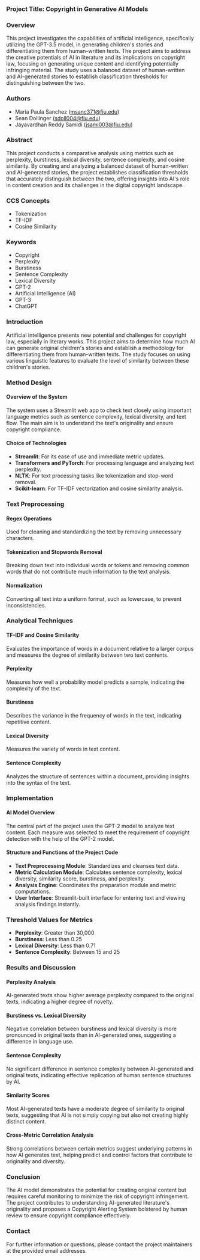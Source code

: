 ### Project Title: Copyright in Generative AI Models

### Overview
This project investigates the capabilities of artificial intelligence, specifically utilizing the GPT-3.5 model, in generating children's stories and differentiating them from human-written texts. The project aims to address the creative potentials of AI in literature and its implications on copyright law, focusing on generating unique content and identifying potentially infringing material. The study uses a balanced dataset of human-written and AI-generated stories to establish classification thresholds for distinguishing between the two.

### Authors
- Maria Paula Sanchez (msanc371@fiu.edu)
- Sean Dollinger (sdoll004@fiu.edu)
- Jayavardhan Reddy Samidi (jsami003@fiu.edu)

### Abstract
This project conducts a comparative analysis using metrics such as perplexity, burstiness, lexical diversity, sentence complexity, and cosine similarity. By creating and analyzing a balanced dataset of human-written and AI-generated stories, the project establishes classification thresholds that accurately distinguish between the two, offering insights into AI's role in content creation and its challenges in the digital copyright landscape.

### CCS Concepts
- Tokenization
- TF-IDF
- Cosine Similarity

### Keywords
- Copyright
- Perplexity
- Burstiness
- Sentence Complexity
- Lexical Diversity
- GPT-2
- Artificial Intelligence (AI)
- GPT-3
- ChatGPT

### Introduction
Artificial intelligence presents new potential and challenges for copyright law, especially in literary works. This project aims to determine how much AI can generate original children's stories and establish a methodology for differentiating them from human-written texts. The study focuses on using various linguistic features to evaluate the level of similarity between these children's stories.

### Method Design

#### Overview of the System
The system uses a Streamlit web app to check text closely using important language metrics such as sentence complexity, lexical diversity, and text flow. The main aim is to understand the text's originality and ensure copyright compliance.

#### Choice of Technologies
- **Streamlit**: For its ease of use and immediate metric updates.
- **Transformers and PyTorch**: For processing language and analyzing text perplexity.
- **NLTK**: For text processing tasks like tokenization and stop-word removal.
- **Scikit-learn**: For TF-IDF vectorization and cosine similarity analysis.

### Text Preprocessing

#### Regex Operations
Used for cleaning and standardizing the text by removing unnecessary characters.

#### Tokenization and Stopwords Removal
Breaking down text into individual words or tokens and removing common words that do not contribute much information to the text analysis.

#### Normalization
Converting all text into a uniform format, such as lowercase, to prevent inconsistencies.

### Analytical Techniques

#### TF-IDF and Cosine Similarity
Evaluates the importance of words in a document relative to a larger corpus and measures the degree of similarity between two text contents.

#### Perplexity
Measures how well a probability model predicts a sample, indicating the complexity of the text.

#### Burstiness
Describes the variance in the frequency of words in the text, indicating repetitive content.

#### Lexical Diversity
Measures the variety of words in text content.

#### Sentence Complexity
Analyzes the structure of sentences within a document, providing insights into the syntax of the text.

### Implementation

#### AI Model Overview
The central part of the project uses the GPT-2 model to analyze text content. Each measure was selected to meet the requirement of copyright detection with the help of the GPT-2 model.

#### Structure and Functions of the Project Code
- **Text Preprocessing Module**: Standardizes and cleanses text data.
- **Metric Calculation Module**: Calculates sentence complexity, lexical diversity, similarity score, burstiness, and perplexity.
- **Analysis Engine**: Coordinates the preparation module and metric computations.
- **User Interface**: Streamlit-built interface for entering text and viewing analysis findings instantly.

### Threshold Values for Metrics
- **Perplexity**: Greater than 30,000
- **Burstiness**: Less than 0.25
- **Lexical Diversity**: Less than 0.71
- **Sentence Complexity**: Between 15 and 25

### Results and Discussion

#### Perplexity Analysis
AI-generated texts show higher average perplexity compared to the original texts, indicating a higher degree of novelty.

#### Burstiness vs. Lexical Diversity
Negative correlation between burstiness and lexical diversity is more pronounced in original texts than in AI-generated ones, suggesting a difference in language use.

#### Sentence Complexity
No significant difference in sentence complexity between AI-generated and original texts, indicating effective replication of human sentence structures by AI.

#### Similarity Scores
Most AI-generated texts have a moderate degree of similarity to original texts, suggesting that AI is not simply copying but also not creating highly distinct content.

#### Cross-Metric Correlation Analysis
Strong correlations between certain metrics suggest underlying patterns in how AI generates text, helping predict and control factors that contribute to originality and diversity.

### Conclusion
The AI model demonstrates the potential for creating original content but requires careful monitoring to minimize the risk of copyright infringement. The project contributes to understanding AI-generated literature's originality and proposes a Copyright Alerting System bolstered by human review to ensure copyright compliance effectively.

### Contact
For further information or questions, please contact the project maintainers at the provided email addresses.
